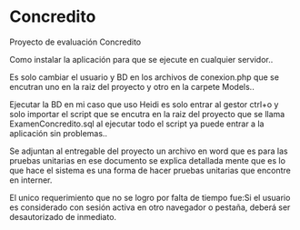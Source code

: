 # Concredito
Proyecto de evaluación Concredito

Como instalar la aplicación para que se ejecute en cualquier servidor..

Es solo cambiar el usuario y BD  en los archivos de conexion.php que se encutran uno en la raiz del proyecto y otro en la carpete Models..

Ejecutar la BD en mi caso que uso Heidi es solo entrar al gestor ctrl+o y solo importar el script que se encutra en la raiz del proyecto que se llama ExamenConcredito.sql al ejecutar todo el script ya puede entrar a la aplicación sin problemas..

Se adjuntan al entregable del proyecto un archivo en word que es para las pruebas unitarias en ese documento se explica detallada mente que es lo que hace el sistema es una forma de hacer pruebas unitarias que encontre en interner.

El unico requerimiento que no se logro por falta de tiempo fue:Si el
usuario es considerado con sesión activa en otro navegador o pestaña, deberá ser
desautorizado de inmediato. 


